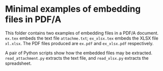 # Minimal examples of embedding files in PDF/A

This folder contains two examples of embedding files in a PDF/A document.
`ex.tex` embeds the text file `attachme.txt`; `ex_xlsx.tex` embeds the XLSX file `xl.xlsx`.
The PDF files produced are `ex.pdf` and `ex_xlsx.pdf` respectively.

A pair of Python scripts show how the embedded files may be extracted.
`read_attachment.py` extracts the text file, and `read_xlsx.py` extracts the spreadsheet.